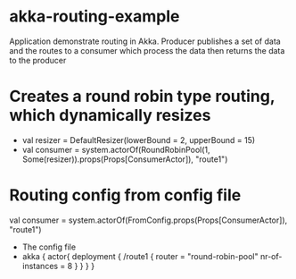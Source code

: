 # akka-routing-example

Application demonstrate routing in Akka. Producer publishes a set of data and the routes to a consumer which process the data then returns the data to the producer



# Creates a round robin type routing, which dynamically resizes
- val resizer = DefaultResizer(lowerBound = 2, upperBound = 15)
- val consumer = system.actorOf(RoundRobinPool(1, Some(resizer)).props(Props[ConsumerActor]), "route1") 




# Routing config from config file 
val consumer = system.actorOf(FromConfig.props(Props[ConsumerActor]), "route1")

- The config file
- akka {
  actor{
    deployment {
      /route1 {
      router = "round-robin-pool"
      nr-of-instances = 8
      }
    }
  }
}
